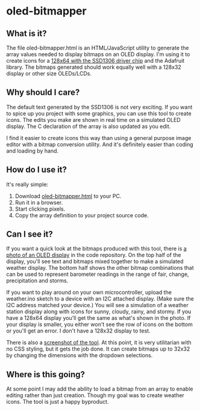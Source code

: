 # oled-bitmapper

## What is it?

The file oled-bitmapper.html is an HTML/JavaScript utility to generate the array values needed to display bitmaps on an OLED display. I'm using it to create icons for a [128x64 with the SSD1306 driver chip](https://www.adafruit.com/product/326) and the Adafruit library. The bitmaps generated should work equally well with a 128x32 display or other size OLEDs/LCDs.

## Why should I care?

The default text generated by the SSD1306 is not very exciting. If you want to spice up you project with some graphics, you can use this tool to create icons. The edits you make are shown in real time on a simulated OLED display. The C declaration of the array is also updated as you edit.

I find it easier to create icons this way than using a general purpose image editor with a bitmap conversion utility. And it's definitely easier than coding and loading by hand.

## How do I use it?

It's really simple:

1. Download [oled-bitmapper.html](https://github.com/DavesCodeMusings/oled-bitmapper/blob/main/oled_bitmapper.html) to your PC.
2. Run it in a browser.
3. Start clicking pixels.
4. Copy the array definition to your project source code.

## Can I see it?

If you want a quick look at the bitmaps produced with this tool, there is [a photo of an OLED display](https://github.com/DavesCodeMusings/oled-bitmapper/blob/main/oled-photo.png) in the code repository. On the top half of the display, you'll see text and bitmaps mixed together to make a simulated weather display. The bottom half shows the other bitmap combinations that can be used to represent barometer readings in the range of fair, change, precipitation and storms. 

If you want to play around on your own microcontroller, upload the weather.ino sketch to a device with an I2C attached display. (Make sure the I2C address matched your device.) You will see a simulation of a weather station display along with icons for sunny, cloudy, rainy, and stormy. If you have a 128x64 display you'll get the same as what's shown in the photo. If your display is smaller, you either won't see the row of icons on the bottom or you'll get an error. I don't have a 128x32 display to test.

There is also a [screenshot of the tool](https://github.com/DavesCodeMusings/oled-bitmapper/blob/main/oled-bitmapper-screenshot.png). At this point, it is very utilitarian with no CSS styling, but it gets the job done. It can create bitmaps up to 32x32 by changing the dimensions with the dropdown selections.

## Where is this going?

At some point I may add the ability to load a bitmap from an array to enable editing rather than just creation. Though my goal was to create weather icons. The tool is just a happy byproduct.
